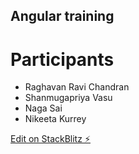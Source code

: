 ## Angular training

# Participants
- Raghavan Ravi Chandran
- Shanmugapriya Vasu
- Naga Sai
- Nikeeta Kurrey

[Edit on StackBlitz ⚡️](https://stackblitz.com/edit/trainingbatch1)
